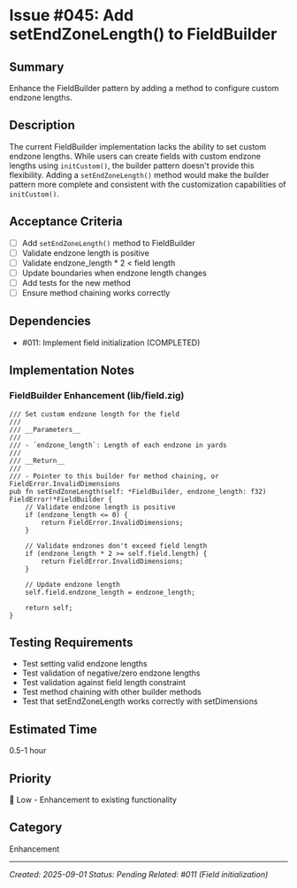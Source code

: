 # Issue #045: Add setEndZoneLength() to FieldBuilder

## Summary
Enhance the FieldBuilder pattern by adding a method to configure custom endzone lengths.

## Description
The current FieldBuilder implementation lacks the ability to set custom endzone lengths. While users can create fields with custom endzone lengths using `initCustom()`, the builder pattern doesn't provide this flexibility. Adding a `setEndZoneLength()` method would make the builder pattern more complete and consistent with the customization capabilities of `initCustom()`.

## Acceptance Criteria
- [ ] Add `setEndZoneLength()` method to FieldBuilder
- [ ] Validate endzone length is positive
- [ ] Validate endzone_length * 2 < field length
- [ ] Update boundaries when endzone length changes
- [ ] Add tests for the new method
- [ ] Ensure method chaining works correctly

## Dependencies
- #011: Implement field initialization (COMPLETED)

## Implementation Notes

### FieldBuilder Enhancement (lib/field.zig)
```zig
/// Set custom endzone length for the field
///
/// __Parameters__
///
/// - `endzone_length`: Length of each endzone in yards
///
/// __Return__
///
/// - Pointer to this builder for method chaining, or FieldError.InvalidDimensions
pub fn setEndZoneLength(self: *FieldBuilder, endzone_length: f32) FieldError!*FieldBuilder {
    // Validate endzone length is positive
    if (endzone_length <= 0) {
        return FieldError.InvalidDimensions;
    }
    
    // Validate endzones don't exceed field length
    if (endzone_length * 2 >= self.field.length) {
        return FieldError.InvalidDimensions;
    }
    
    // Update endzone length
    self.field.endzone_length = endzone_length;
    
    return self;
}
```

## Testing Requirements
- Test setting valid endzone lengths
- Test validation of negative/zero endzone lengths
- Test validation against field length constraint
- Test method chaining with other builder methods
- Test that setEndZoneLength works correctly with setDimensions

## Estimated Time
0.5-1 hour

## Priority
🔵 Low - Enhancement to existing functionality

## Category
Enhancement

---
*Created: 2025-09-01*
*Status: Pending*
*Related: #011 (Field initialization)*